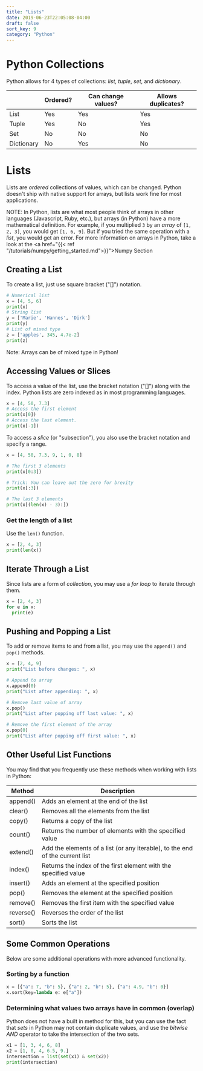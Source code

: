 ```yaml
---
title: "Lists"
date: 2019-06-23T22:05:08-04:00
draft: false
sort_key: 9
category: "Python"
---
```


# Python Collections
Python allows for 4 types of collections: *list*, *tuple*, *set*, and *dictionary*.

|            | Ordered? | Can change values? | Allows duplicates? |
|------------|----------|--------------------|--------------------|
| List       | Yes      | Yes                | Yes                |
| Tuple      | Yes      | No                 | Yes                |
| Set        | No       | No                 | No                 |
| Dictionary | No       | Yes                | No                 |

# Lists

Lists are *ordered* collections of values, which can be changed. Python
doesn't ship with native support for arrays, but lists work fine for most
applications.

NOTE: In Python, lists are what most people think of arrays in other languages (Javascript,
Ruby, etc.), but arrays (in Python) have a more mathematical definition. For example,
if you multiplied `3` by an *array* of `[1, 2, 3]`, you would get `[1, 6, 9]`. But
if you tried the same operation with a *list*, you would get an error. For more information
on arrays in Python, take a look at the <a href="{{< ref "/tutorials/numpy/getting_started.md">}}">Numpy Section</a>

## Creating a List

To create a list, just use square bracket ("[]") notation.

```python
# Numerical list
x = [4, 5, 6]
print(x)
# String list
y = ['Marie', 'Hannes', 'Dirk']
print(y)
# List of mixed type
z = ['apples', 345, 4.7e-2]
print(z)
```

Note: Arrays can be of mixed type in Python!

## Accessing Values or Slices

To access a value of the list, use the bracket notation ("[]") along with the index.
Python lists are zero indexed as in most programming languages.

```python
x = [4, 50, 7.3]
# Access the first element
print(x[0])
# Access the last element.
print(x[-1])
```
To access a *slice* (or "subsection"), you also use the bracket notation and
specify a range.

```python
x = [4, 50, 7.3, 9, 1, 0, 8]

# The first 3 elements
print(x[0:3])

# Trick: You can leave out the zero for brevity
print(x[:3])

# The last 3 elements
print(x[(len(x) - 3):])
```

### Get the length of a list

Use the `len()` function.

```python
x = [2, 4, 3]
print(len(x))
```

## Iterate Through a List

Since lists are a form of _collection_, you may use a _for loop_ to iterate through
them.

```python
x = [2, 4, 3]
for e in x:
  print(e)
```

## Pushing and Popping a List

To add or remove items to and from a list, you may use the `append()` and `pop()`
methods.

```python
x = [2, 4, 9]
print("List before changes: ", x)

# Append to array
x.append(0)
print("List after appending: ", x)

# Remove last value of array
x.pop()
print("List after popping off last value: ", x)

# Remove the first element of the array
x.pop(0)
print("List after popping off first value: ", x)
```

## Other Useful List Functions

You may find that you frequently use these methods when working with lists in Python:

| Method    | Description                                                                  |
|-----------|------------------------------------------------------------------------------|
| append()  | Adds an element at the end of the list                                       |
| clear()   | Removes all the elements from the list                                       |
| copy()    | Returns a copy of the list                                                   |
| count()   | Returns the number of elements with the specified value                      |
| extend()  | Add the elements of a list (or any iterable), to the end of the current list |
| index()   | Returns the index of the first element with the specified value              |
| insert()  | Adds an element at the specified position                                    |
| pop()     | Removes the element at the specified position                                |
| remove()  | Removes the first item with the specified value                              |
| reverse() | Reverses the order of the list                                               |
| sort()    | Sorts the list                                                               |

## Some Common Operations

Below are some additional operations with more advanced functionality.

### Sorting by a function

```python
x = [{"a": 7, "b": 5}, {"a": 2, "b": 5}, {"a": 4.9, "b": 0}]
x.sort(key=lambda e: e["a"])
```

### Determining what values two arrays have in common (overlap)

Python does not have a built in method for this, but you can use the fact that *sets*
in Python may not contain duplicate values, and use the *bitwise AND* operator to
take the intersection of the two sets.

```python
x1 = [1, 3, 4, 6, 8]
x2 = [1, 0, 4, 6.5, 9.]
intersection = list(set(x1) & set(x2))
print(intersection)
```
